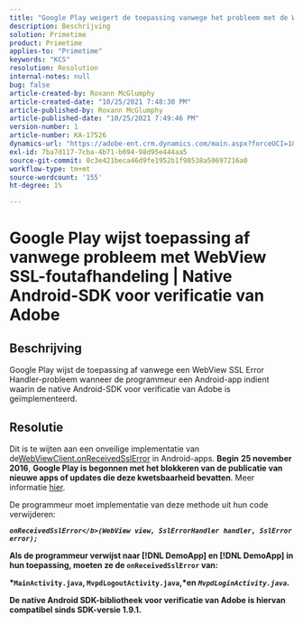 ```yaml
---
title: "Google Play weigert de toepassing vanwege het probleem met de WebView SSL-foutafhandeling | Native Android-SDK voor verificatie van Adobe"
description: Beschrijving
solution: Primetime
product: Primetime
applies-to: "Primetime"
keywords: "KCS"
resolution: Resolution
internal-notes: null
bug: false
article-created-by: Roxann McGlumphy
article-created-date: "10/25/2021 7:48:30 PM"
article-published-by: Roxann McGlumphy
article-published-date: "10/25/2021 7:49:46 PM"
version-number: 1
article-number: KA-17526
dynamics-url: "https://adobe-ent.crm.dynamics.com/main.aspx?forceUCI=1&pagetype=entityrecord&etn=knowledgearticle&id=cd131085-cc35-ec11-b6e6-000d3a3485ea"
exl-id: 7ba7d117-7cba-4b71-b694-98d95e444aa5
source-git-commit: 0c3e421beca46d9fe1952b1f98538a50697216a0
workflow-type: tm+mt
source-wordcount: '155'
ht-degree: 1%

---
```


# Google Play wijst toepassing af vanwege probleem met WebView SSL-foutafhandeling | Native Android-SDK voor verificatie van Adobe

## Beschrijving

Google Play wijst de toepassing af vanwege een WebView SSL Error Handler-probleem wanneer de programmeur een Android-app indient waarin de native Android-SDK voor verificatie van Adobe is geïmplementeerd.

## Resolutie


Dit is te wijten aan een onveilige implementatie van de[WebViewClient.onReceivedSslError](https://developer.android.com/reference/android/webkit/WebViewClient.html#onReceivedSslError%28android.webkit.WebView,%20android.webkit.SslErrorHandler,%20android.net.http.SslError%29) in Android-apps. <b>Begin</b> <b>25 november 2016</b>, <b>Google Play is begonnen met het blokkeren van de publicatie van nieuwe apps of updates die deze kwetsbaarheid bevatten</b>. Meer informatie [hier](https://support.google.com/faqs/answer/7071387?hl=en).

De programmeur moet implementatie van deze methode uit hun code verwijderen:

<b>*`onReceivedSslError</b>(WebView view, SslErrorHandler handler, SslError error);`*

Als de programmeur verwijst naar [!DNL DemoApp] en [!DNL DemoApp] in hun toepassing, moeten ze de <b>`onReceivedSslError` </b>van:

*`MainActivity.java`, `MvpdLogoutActivity.java`,*en *`MvpdLoginActivity.java`.*

De native Android SDK-bibliotheek voor verificatie van Adobe is hiervan compatibel sinds SDK-versie 1.9.1.
